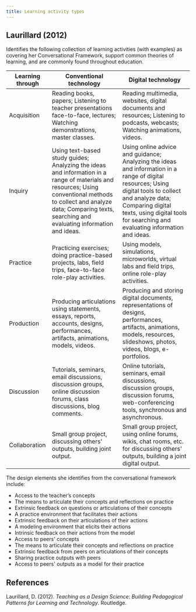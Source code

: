 ```yaml
---
title: Learning activity types 
---
```


## Laurillard (2012)

Identifies the following collection of learning activities (with examples) as covering her Conversational Framework, support common theories of learning, and are commonly found throughout education.

| **Learning through** | **Conventional technology** | **Digital technology** |
| --- |  --- |  --- |
| Acquisition | Reading books, papers; Listening to teacher presentations face-to-face, lectures; Watching demonstrations, master classes. | Reading multimedia, websites, digital documents and resources; Listening to podcasts, webcasts; Watching animations, videos. |
| Inquiry | Using text-based study guides; Analyzing the ideas and information in a range of materials and resources; Using conventional methods to collect and analyze data; Comparing texts, searching and evaluating information and ideas. | Using online advice and guidance; Analyzing the ideas and information in a range of digital resources; Using digital tools to collect and analyze data; Comparing digital texts, using digital tools for searching and evaluating information and ideas. |
| Practice | Practicing exercises; doing practice-based projects, labs, field trips, face-to-face role-play activities. | Using models, simulations, microworlds, virtual labs and field trips, online role-play activities. |
| Production | Producing articulations using statements, essays, reports, accounts, designs, performances, artifacts, animations, models, videos. | Producing and storing digital documents, representations of designs, performances, artifacts, animations, models, resources, slideshows, photos, videos, blogs, e-portfolios. |
| Discussion | Tutorials, seminars, email discussions, discussion groups, online discussion forums, class discussions, blog comments. | Online tutorials, seminars, email discussions, discussion groups, discussion forums, web-conferencing tools, synchronous and asynchronous. |
| Collaboration | Small group project, discussing others' outputs, building joint output. | Small group project, using online forums, wikis, chat rooms, etc. for discussing others' outputs, building a joint digital output. |

The design elements she identifies from the conversational framework include:

- Access to the teacher’s concepts 
- The means to articulate their concepts and reflections on practice 
- Extrinsic feedback on questions or articulations of their concepts 
- A practice environment that facilitates their actions 
- Extrinsic feedback on their articulations of their actions 
- A modeling environment that elicits their actions 
- Intrinsic feedback on their actions from the model 
- Access to peers' concepts 
- The means to articulate their concepts and reflections on practice 
- Extrinsic feedback from peers on articulations of their concepts 
- Sharing practice outputs with peers 
- Access to peers' outputs as a model for their practice


## References

Laurillard, D. (2012). *Teaching as a Design Science: Building Pedagogical Patterns for Learning and Technology*. Routledge.